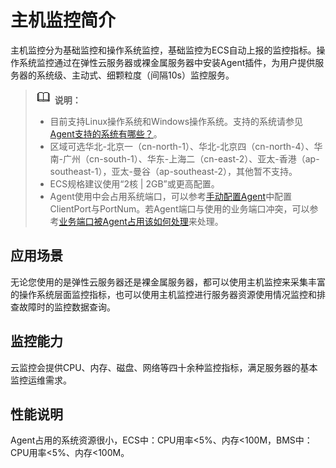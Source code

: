 # 主机监控简介<a name="ZH-CN_TOPIC_0084572333"></a>

主机监控分为基础监控和操作系统监控，基础监控为ECS自动上报的监控指标。操作系统监控通过在弹性云服务器或裸金属服务器中安装Agent插件，为用户提供服务器的系统级、主动式、细颗粒度（间隔10s）监控服务。

>![](public_sys-resources/icon-note.gif) **说明：**   
>-   目前支持Linux操作系统和Windows操作系统。支持的系统请参见[Agent支持的系统有哪些？](https://support.huaweicloud.com/ces_faq/ces_faq_0024.html)。  
>-   区域可选华北-北京一（cn-north-1）、华北-北京四（cn-north-4）、华南-广州（cn-south-1）、华东-上海二（cn-east-2）、亚太-香港（ap-southeast-1），亚太-曼谷（ap-southeast-2），其他暂不支持。  
>-   ECS规格建议使用“2核 | 2GB”或更高配置。  
>-   Agent使用中会占用系统端口，可以参考[手动配置Agent](手动配置Agent.md)中配置ClientPort与PortNum。若Agent端口与使用的业务端口冲突，可以参考[业务端口被Agent占用该如何处理](https://support.huaweicloud.com/ces_faq/ces_faq_0037.html)来处理。  

## 应用场景<a name="section460919022914"></a>

无论您使用的是弹性云服务器还是裸金属服务器，都可以使用主机监控来采集丰富的操作系统层面监控指标，也可以使用主机监控进行服务器资源使用情况监控和排查故障时的监控数据查询。

## 监控能力<a name="section12589131175518"></a>

云监控会提供CPU、内存、磁盘、网络等四十余种监控指标，满足服务器的基本监控运维需求。

## 性能说明<a name="section136825414017"></a>

Agent占用的系统资源很小，ECS中：CPU用率<5%、内存<100M，BMS中：CPU用率<5%、内存<100M。

